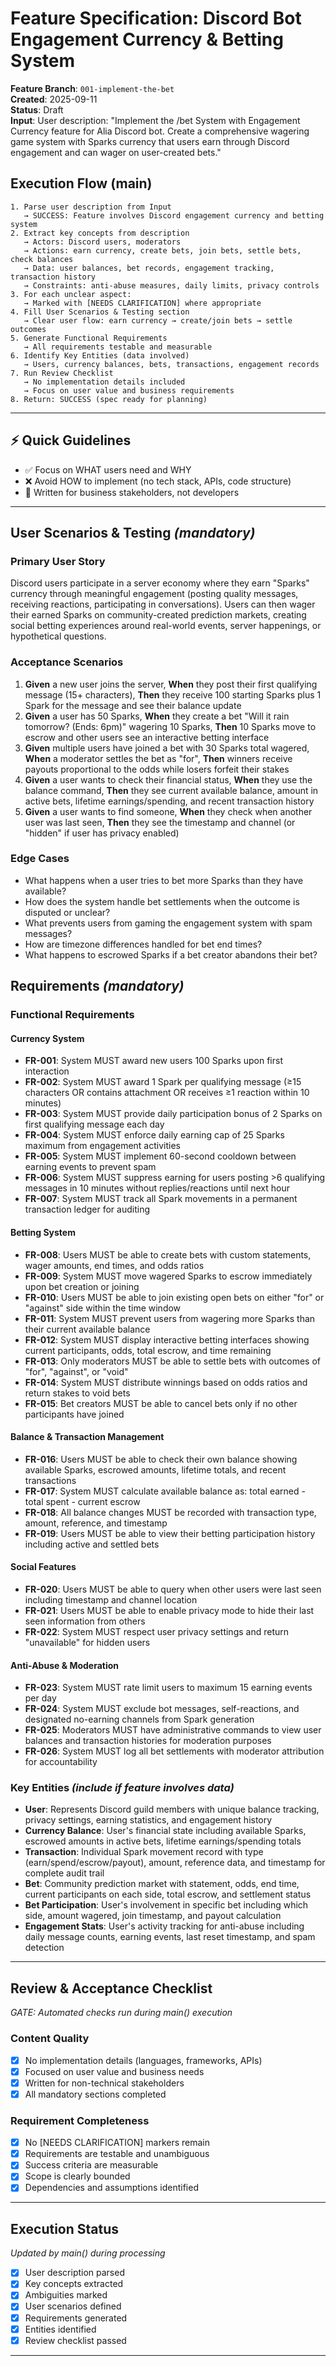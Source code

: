 # Feature Specification: Discord Bot Engagement Currency & Betting System

**Feature Branch**: `001-implement-the-bet`  
**Created**: 2025-09-11  
**Status**: Draft  
**Input**: User description: "Implement the /bet System with Engagement Currency feature for Alia Discord bot. Create a comprehensive wagering game system with Sparks currency that users earn through Discord engagement and can wager on user-created bets."

## Execution Flow (main)
```
1. Parse user description from Input
   → SUCCESS: Feature involves Discord engagement currency and betting system
2. Extract key concepts from description
   → Actors: Discord users, moderators
   → Actions: earn currency, create bets, join bets, settle bets, check balances
   → Data: user balances, bet records, engagement tracking, transaction history
   → Constraints: anti-abuse measures, daily limits, privacy controls
3. For each unclear aspect:
   → Marked with [NEEDS CLARIFICATION] where appropriate
4. Fill User Scenarios & Testing section
   → Clear user flow: earn currency → create/join bets → settle outcomes
5. Generate Functional Requirements
   → All requirements testable and measurable
6. Identify Key Entities (data involved)
   → Users, currency balances, bets, transactions, engagement records
7. Run Review Checklist
   → No implementation details included
   → Focus on user value and business requirements
8. Return: SUCCESS (spec ready for planning)
```

---

## ⚡ Quick Guidelines
- ✅ Focus on WHAT users need and WHY
- ❌ Avoid HOW to implement (no tech stack, APIs, code structure)
- 👥 Written for business stakeholders, not developers

---

## User Scenarios & Testing *(mandatory)*

### Primary User Story
Discord users participate in a server economy where they earn "Sparks" currency through meaningful engagement (posting quality messages, receiving reactions, participating in conversations). Users can then wager their earned Sparks on community-created prediction markets, creating social betting experiences around real-world events, server happenings, or hypothetical questions.

### Acceptance Scenarios
1. **Given** a new user joins the server, **When** they post their first qualifying message (15+ characters), **Then** they receive 100 starting Sparks plus 1 Spark for the message and see their balance update
2. **Given** a user has 50 Sparks, **When** they create a bet "Will it rain tomorrow? (Ends: 6pm)" wagering 10 Sparks, **Then** 10 Sparks move to escrow and other users see an interactive betting interface
3. **Given** multiple users have joined a bet with 30 Sparks total wagered, **When** a moderator settles the bet as "for", **Then** winners receive payouts proportional to the odds while losers forfeit their stakes
4. **Given** a user wants to check their financial status, **When** they use the balance command, **Then** they see current available balance, amount in active bets, lifetime earnings/spending, and recent transaction history
5. **Given** a user wants to find someone, **When** they check when another user was last seen, **Then** they see the timestamp and channel (or "hidden" if user has privacy enabled)

### Edge Cases
- What happens when a user tries to bet more Sparks than they have available?
- How does the system handle bet settlements when the outcome is disputed or unclear?
- What prevents users from gaming the engagement system with spam messages?
- How are timezone differences handled for bet end times?
- What happens to escrowed Sparks if a bet creator abandons their bet?

## Requirements *(mandatory)*

### Functional Requirements

#### Currency System
- **FR-001**: System MUST award new users 100 Sparks upon first interaction
- **FR-002**: System MUST award 1 Spark per qualifying message (≥15 characters OR contains attachment OR receives ≥1 reaction within 10 minutes)
- **FR-003**: System MUST provide daily participation bonus of 2 Sparks on first qualifying message each day
- **FR-004**: System MUST enforce daily earning cap of 25 Sparks maximum from engagement activities
- **FR-005**: System MUST implement 60-second cooldown between earning events to prevent spam
- **FR-006**: System MUST suppress earning for users posting >6 qualifying messages in 10 minutes without replies/reactions until next hour
- **FR-007**: System MUST track all Spark movements in a permanent transaction ledger for auditing

#### Betting System
- **FR-008**: Users MUST be able to create bets with custom statements, wager amounts, end times, and odds ratios
- **FR-009**: System MUST move wagered Sparks to escrow immediately upon bet creation or joining
- **FR-010**: Users MUST be able to join existing open bets on either "for" or "against" side within the time window
- **FR-011**: System MUST prevent users from wagering more Sparks than their current available balance
- **FR-012**: System MUST display interactive betting interfaces showing current participants, odds, total escrow, and time remaining
- **FR-013**: Only moderators MUST be able to settle bets with outcomes of "for", "against", or "void"
- **FR-014**: System MUST distribute winnings based on odds ratios and return stakes to void bets
- **FR-015**: Bet creators MUST be able to cancel bets only if no other participants have joined

#### Balance & Transaction Management
- **FR-016**: Users MUST be able to check their own balance showing available Sparks, escrowed amounts, lifetime totals, and recent transactions
- **FR-017**: System MUST calculate available balance as: total earned - total spent - current escrow
- **FR-018**: All balance changes MUST be recorded with transaction type, amount, reference, and timestamp
- **FR-019**: Users MUST be able to view their betting participation history including active and settled bets

#### Social Features
- **FR-020**: Users MUST be able to query when other users were last seen including timestamp and channel location
- **FR-021**: Users MUST be able to enable privacy mode to hide their last seen information from others
- **FR-022**: System MUST respect user privacy settings and return "unavailable" for hidden users

#### Anti-Abuse & Moderation
- **FR-023**: System MUST rate limit users to maximum 15 earning events per day
- **FR-024**: System MUST exclude bot messages, self-reactions, and designated no-earning channels from Spark generation
- **FR-025**: Moderators MUST have administrative commands to view user balances and transaction histories for moderation purposes
- **FR-026**: System MUST log all bet settlements with moderator attribution for accountability

### Key Entities *(include if feature involves data)*
- **User**: Represents Discord guild members with unique balance tracking, privacy settings, earning statistics, and engagement history
- **Currency Balance**: User's financial state including available Sparks, escrowed amounts in active bets, lifetime earnings/spending totals
- **Transaction**: Individual Spark movement record with type (earn/spend/escrow/payout), amount, reference data, and timestamp for complete audit trail
- **Bet**: Community prediction market with statement, odds, end time, current participants on each side, total escrow, and settlement status
- **Bet Participation**: User's involvement in specific bet including which side, amount wagered, join timestamp, and payout calculation
- **Engagement Stats**: User's activity tracking for anti-abuse including daily message counts, earning events, last reset timestamp, and spam detection

---

## Review & Acceptance Checklist
*GATE: Automated checks run during main() execution*

### Content Quality
- [x] No implementation details (languages, frameworks, APIs)
- [x] Focused on user value and business needs
- [x] Written for non-technical stakeholders
- [x] All mandatory sections completed

### Requirement Completeness
- [x] No [NEEDS CLARIFICATION] markers remain
- [x] Requirements are testable and unambiguous  
- [x] Success criteria are measurable
- [x] Scope is clearly bounded
- [x] Dependencies and assumptions identified

---

## Execution Status
*Updated by main() during processing*

- [x] User description parsed
- [x] Key concepts extracted
- [x] Ambiguities marked
- [x] User scenarios defined
- [x] Requirements generated
- [x] Entities identified
- [x] Review checklist passed

---